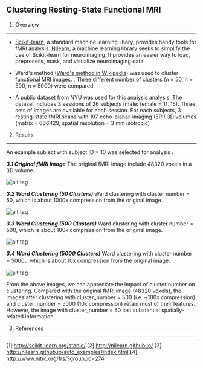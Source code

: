 

**Clustering Resting-State Functional MRI**
----------------------------------------

1. Overview
-----------
- [Scikit-learn](http://scikit-learn.org/stable/), a standard machine learning libary, provides handy tools for fMRI analysis. [Nilearn](http://nilearn.github.io/index.html), a machine learning library seeks to simplify the use of Scikit-learn for neuroimaging. It provides an easier way to load, preprocess, mask, and visualize neuroimaging data.

- Ward's method ([Ward's method in Wikipedia](https://en.wikipedia.org/wiki/Ward%27s_method)) was used to cluster  functional MRI images. . Three different number of clusters (n = 50, n = 500, n = 5000) were compared.

- A public dataset from [NYU](http://www.nitrc.org/frs/?group_id=274) was used for this analysis analysis. The dataset includes 3 sessions of 26 subjects (male: female = 11: 15). Three sets of images are available for each session. For each subjects, 3 resting-state fMRI scans with 197 echo-planar-imaging (EPI) 3D volumes (matrix = 60*64*29, spatial resolution = 3 mm isotropic) 


2. Results
-----------
An example subject with subject ID = 10 was selected for analysis . 

***3.1 Original fMRI Image***
The original fMRI image include 48320 voxels in a 3D volume.

![alt tag](https://cloud.githubusercontent.com/assets/17630430/14062321/a89256f8-f368-11e5-9299-054195daedd8.png "Original fMRI Image")

***3.2 Ward Clustering (50 Clusters)***
Ward clustering with cluster number = 50, which is about 1000x compression from the original image.

![alt tag](https://cloud.githubusercontent.com/assets/17630430/14062406/9a1364de-f36b-11e5-966a-e71f9ff9cfb3.png "Ward Clusters 50")

***3.3 Ward Clustering (500 Clusters)***
Ward clustering with cluster number = 500, which is about 100x compression from the original image.

![alt tag](https://cloud.githubusercontent.com/assets/17630430/14062407/ac3afb36-f36b-11e5-88ab-4ad91fb697f9.png "Ward Clusters 500")

***3.4 Ward Clustering (5000 Clusters)***
Ward clustering with cluster number = 5000，which is about 10x compression from the original image.

![alt tag](https://cloud.githubusercontent.com/assets/17630430/14062410/bcfc636a-f36b-11e5-9251-9378e6817386.png "Ward Clusters 5000")

From the above images, we can appreciate the impact of cluster number on clustering. Compared with the original fMRI image (48320 voxels), the images after clustering with cluster_number = 500 (i.e. ~100x compression) and cluster_number = 5000 (10x compression) retain most of their features. However, the image with cluster_number = 50 lost substantial spatially-related information. 

3. References
-----------
[1] http://scikit-learn.org/stable/
[2] http://nilearn.github.io/
[3] http://nilearn.github.io/auto_examples/index.html
[4] http://www.nitrc.org/frs/?group_id=274
